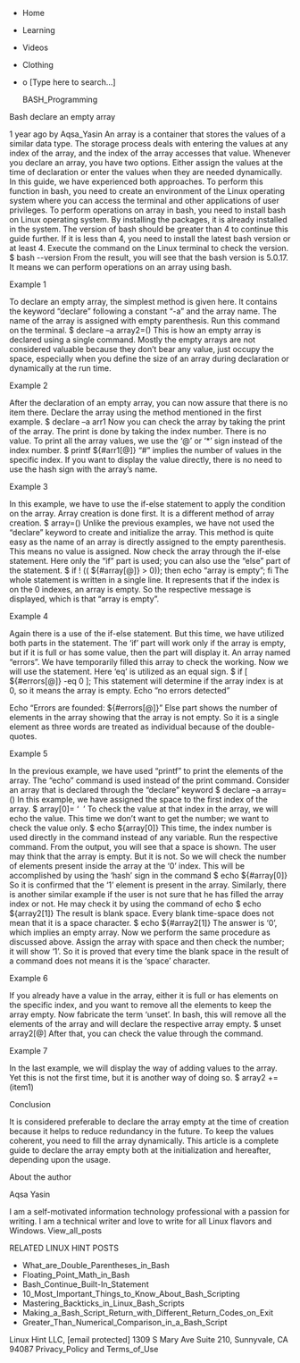 





















































* Home
* Learning
* Videos
* Clothing
*
  o [Type here to search...]


   BASH_Programming


Bash declare an empty array

1 year ago
by Aqsa_Yasin
An array is a container that stores the values of a similar data type. The
storage process deals with entering the values at any index of the array, and
the index of the array accesses that value. Whenever you declare an array, you
have two options. Either assign the values at the time of declaration or enter
the values when they are needed dynamically. In this guide, we have experienced
both approaches. To perform this function in bash, you need to create an
environment of the Linux operating system where you can access the terminal and
other applications of user privileges.
To perform operations on array in bash, you need to install bash on Linux
operating system. By installing the packages, it is already installed in the
system. The version of bash should be greater than 4 to continue this guide
further. If it is less than 4, you need to install the latest bash version or
at least 4. Execute the command on the Linux terminal to check the version.
$ bash --version
From the result, you will see that the bash version is 5.0.17. It means we can
perform operations on an array using bash.

Example 1

To declare an empty array, the simplest method is given here. It contains the
keyword “declare” following a constant “-a” and the array name. The name of the
array is assigned with empty parenthesis. Run this command on the terminal.
$ declare –a array2=()
This is how an empty array is declared using a single command. Mostly the empty
arrays are not considered valuable because they don’t bear any value, just
occupy the space, especially when you define the size of an array during
declaration or dynamically at the run time.

Example 2

After the declaration of an empty array, you can now assure that there is no
item there. Declare the array using the method mentioned in the first example.
$ declare –a arr1
Now you can check the array by taking the print of the array. The print is done
by taking the index number. There is no value. To print all the array values,
we use the ‘@’ or ‘*’ sign instead of the index number.
$ printf ${#arr1[@]}
“#” implies the number of values in the specific index. If you want to display
the value directly, there is no need to use the hash sign with the array’s
name.

Example 3

In this example, we have to use the if-else statement to apply the condition on
the array. Array creation is done first. It is a different method of array
creation.
$ array=()
Unlike the previous examples, we have not used the “declare” keyword to create
and initialize the array. This method is quite easy as the name of an array is
directly assigned to the empty parenthesis. This means no value is assigned.
Now check the array through the if-else statement. Here only the “if” part is
used; you can also use the “else” part of the statement.
$ if ! (( ${#array[@]} > 0)); then echo “array is empty”; fi
The whole statement is written in a single line. It represents that if the
index is on the 0 indexes, an array is empty. So the respective message is
displayed, which is that “array is empty”.

Example 4

Again there is a use of the if-else statement. But this time, we have utilized
both parts in the statement. The ‘if’ part will work only if the array is
empty, but if it is full or has some value, then the part will display it. An
array named “errors”. We have temporarily filled this array to check the
working. Now we will use the statement. Here ‘eq’ is utilized as an equal sign.
$ if [ ${#errors[@]} -eq 0 ];
This statement will determine if the array index is at 0, so it means the array
is empty.
Echo “no errors detected”

Echo “Errors are founded: ${#errors[@]}”
Else part shows the number of elements in the array showing that the array is
not empty. So it is a single element as three words are treated as individual
because of the double-quotes.

Example 5

In the previous example, we have used “printf” to print the elements of the
array. The “echo” command is used instead of the print command. Consider an
array that is declared through the “declare” keyword
$ declare –a array=()
In this example, we have assigned the space to the first index of the array.
$ array[0]= ‘  ’
To check the value at that index in the array, we will echo the value. This
time we don’t want to get the number; we want to check the value only.
$ echo ${array[0]}
This time, the index number is used directly in the command instead of any
variable. Run the respective command. From the output, you will see that a
space is shown. The user may think that the array is empty. But it is not. So
we will check the number of elements present inside the array at the ‘0’ index.
This will be accomplished by using the ‘hash’ sign in the command
$ echo ${#array[0]}
So it is confirmed that the ‘1’ element is present in the array. Similarly,
there is another similar example if the user is not sure that he has filled the
array index or not. He may check it by using the command of echo
$ echo ${array2[1]}
The result is blank space. Every blank time-space does not mean that it is a
space character.
$ echo ${#array2[1]}
The answer is ‘0’, which implies an empty array. Now we perform the same
procedure as discussed above. Assign the array with space and then check the
number; it will show ‘1’.
So it is proved that every time the blank space in the result of a command does
not means it is the ‘space’ character.

Example 6

If you already have a value in the array, either it is full or has elements on
the specific index, and you want to remove all the elements to keep the array
empty. Now fabricate the term ‘unset’. In bash, this will remove all the
elements of the array and will declare the respective array empty.
$ unset array2[@]
After that, you can check the value through the command.

Example 7

In the last example, we will display the way of adding values to the array. Yet
this is not the first time, but it is another way of doing so.
$ array2 +=(item1)

Conclusion

It is considered preferable to declare the array empty at the time of creation
because it helps to reduce redundancy in the future. To keep the values
coherent, you need to fill the array dynamically. This article is a complete
guide to declare the array empty both at the initialization and hereafter,
depending upon the usage.


About the author


Aqsa Yasin

I am a self-motivated information technology professional with a passion for
writing. I am a technical writer and love to write for all Linux flavors and
Windows.
View_all_posts

RELATED LINUX HINT POSTS


* What_are_Double_Parentheses_in_Bash
* Floating_Point_Math_in_Bash
* Bash_Continue_Built-In_Statement
* 10_Most_Important_Things_to_Know_About_Bash_Scripting
* Mastering_Backticks_in_Linux_Bash_Scripts
* Making_a_Bash_Script_Return_with_Different_Return_Codes_on_Exit
* Greater_Than_Numerical_Comparison_in_a_Bash_Script

Linux Hint LLC, [email protected]
1309 S Mary Ave Suite 210, Sunnyvale, CA 94087
 Privacy_Policy and Terms_of_Use
